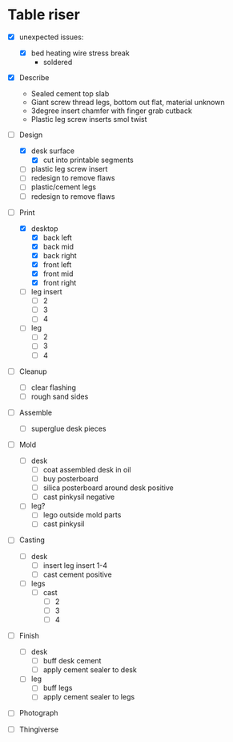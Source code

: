 # Table riser

- [x] unexpected issues:
  - [x] bed heating wire stress break
    - soldered

- [x] Describe
	- Sealed cement top slab
	- Giant screw thread legs, bottom out flat, material unknown
	- 3degree insert chamfer with finger grab cutback 
	- Plastic leg screw inserts smol twist

- [ ] Design
	- [x] desk surface
		- [x] cut into printable segments
	- [ ] plastic leg screw insert
	- [ ] redesign to remove flaws
	- [ ] plastic/cement legs
	- [ ] redesign to remove flaws

- [ ] Print
	- [x] desktop
		- [x] back left
		- [x] back mid
		- [x] back right
		- [x] front left
		- [x] front mid
		- [x] front right
	- [ ] leg insert
		- [ ] 2
		- [ ] 3
		- [ ] 4
	- [ ] leg
		- [ ] 2
		- [ ] 3
		- [ ] 4

- [ ] Cleanup
	- [ ] clear flashing
	- [ ] rough sand sides

- [ ] Assemble
	- [ ] superglue desk pieces

- [ ] Mold
	- [ ] desk
		- [ ] coat assembled desk in oil
		- [ ] buy posterboard
		- [ ] silica posterboard around desk positive
		- [ ] cast pinkysil negative
	- [ ] leg?
		- [ ] lego outside mold parts
		- [ ] cast pinkysil

- [ ] Casting
	- [ ] desk
		- [ ] insert leg insert 1-4
		- [ ] cast cement positive
	- [ ] legs
		- [ ] cast
			- [ ] 2
			- [ ] 3
			- [ ] 4

- [ ] Finish
	- [ ] desk
		- [ ] buff desk cement
		- [ ] apply cement sealer to desk
	- [ ] leg
		- [ ] buff legs
		- [ ] apply cement sealer to legs

- [ ] Photograph

- [ ] Thingiverse
